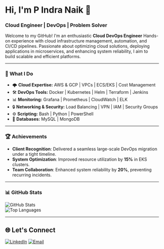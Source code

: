 # Hi, I'm P Indra Naik 👋
### Cloud Engineer | DevOps | Problem Solver

Welcome to my GitHub! I'm an enthusiastic **Cloud DevOps Engineer** Hands-on experience with cloud infrastructure management, automation, and CI/CD pipelines. Passionate about optimizing cloud solutions, deploying applications in microservices, and enhancing system reliability, I aim to build scalable and efficient platforms.

---

### 🚀 **What I Do**
- 🌩️ **Cloud Expertise:** AWS & GCP | VPCs | ECS/EKS | Cost Management 
- 🛠️ **DevOps Tools:** Docker | Kubernetes | Helm | Terraform | Jenkins
- 📊 **Monitoring:** Grafana | Prometheus | CloudWatch | ELK
- 🔒 **Networking & Security:** Load Balancing | VPN | IAM | Security Groups
- ⚙️ **Scripting:** Bash | Python | PowerShell
- 💾 **Databases:** MySQL | MongoDB

---

### 🏆 **Achievements**
- **Client Recognition**: Delivered a seamless large-scale DevOps migration under a tight timeline.  
- **System Optimization**: Improved resource utilization by **15%** in EKS clusters.  
- **Team Collaboration**: Enhanced system reliability by **20%**, preventing recurring incidents.

---

### 📊 **GitHub Stats**
![GitHub Stats](https://github-readme-stats.vercel.app/api?username=IndraNaik&show_icons=true&theme=radical)  
![Top Languages](https://github-readme-stats.vercel.app/api/top-langs/?username=IndraNaik&layout=compact&theme=radical)

---

## 🌐 **Let's Connect**
[![LinkedIn](https://img.shields.io/badge/LinkedIn-%230077B5.svg?style=for-the-badge&logo=linkedin&logoColor=white)](https://www.linkedin.com/in/your-profile)
[![Email](https://img.shields.io/badge/Email-%23EA4335.svg?style=for-the-badge&logo=gmail&logoColor=white)](mailto:your-email@example.com)
